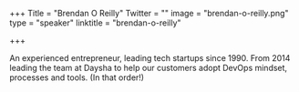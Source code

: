 +++
Title = "Brendan O Reilly"
Twitter = ""
image = "brendan-o-reilly.png"
type = "speaker"
linktitle = "brendan-o-reilly"

+++

An experienced entrepreneur, leading tech startups since 1990. From 2014 leading the team at Daysha to help our customers adopt DevOps mindset, processes and tools. (In that order!)
